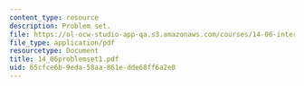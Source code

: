 ```yaml
---
content_type: resource
description: Problem set.
file: https://ol-ocw-studio-app-qa.s3.amazonaws.com/courses/14-06-intermediate-macroeconomic-theory-spring-2004/65cfce6b9eda58aa861edde68ff6a2e0_14_06problemset1.pdf
file_type: application/pdf
resourcetype: Document
title: 14_06problemset1.pdf
uid: 65cfce6b-9eda-58aa-861e-dde68ff6a2e0
---
```

